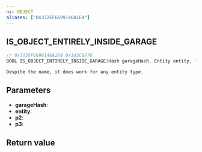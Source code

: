 ```yaml
---
ns: OBJECT
aliases: ["0x372EF6699146A1E4"]
---
```

## IS_OBJECT_ENTIRELY_INSIDE_GARAGE

```c
// 0x372EF6699146A1E4 0x142C8F76
BOOL IS_OBJECT_ENTIRELY_INSIDE_GARAGE(Hash garageHash, Entity entity, float p2, int p3);
```

```
Despite the name, it does work for any entity type.
```

## Parameters
* **garageHash**:
* **entity**:
* **p2**:
* **p3**:

## Return value
